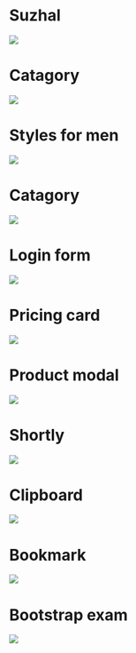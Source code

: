 <h1>Suzhal</h1>
<img src="suzhal.png"/>
<h1>Catagory</h1>
<img src="task2.png"/>
<h1>Styles for men</h1>
<img src="task3.png"/>
<h1>Catagory</h1>
<img src="catagory.jpg"/>
<h1>Login form</h1>
<img src="login form.png"/>
<h1>Pricing card</h1>
<img src="pricing card.png"/>
<h1>Product modal</h1>
<img src="product modal.png"/>
<h1>Shortly</h1>
<img src="shortly.png"/>
<h1>Clipboard</h1>
<img src="clipboard.png"/>
<h1>Bookmark</h1>
<img src="bookmark.png"/>
<h1>Bootstrap exam</h1>
<img src="bootstrap exam.png"/>
